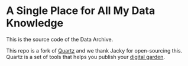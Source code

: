 # A Single Place for All My Data Knowledge

This is the source code of the Data Archive.

This repo is a fork of [Quartz](https://github.com/jackyzha0/quartz) and we thank Jacky for open-sourcing this. Quartz is a set of tools that helps you publish your [digital garden](https://jzhao.xyz/posts/networked-thought).
